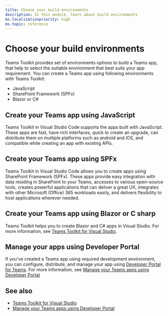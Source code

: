 ```yaml
---
title: Choose your build environments
description: In this module, learn about build environments
ms.localizationpriority: high
ms.topic: reference
---
```


# Choose your build environments

Teams Toolkit provides set of environments options to build a Teams app, that help to select the suitable environment that best suits your app requirement. You can create a Teams app using following environments with Teams Toolkit:

* JavaScript
* SharePoint Framework (SPFx)
* Blazor or C#

## Create your Teams app using JavaScript

Teams Toolkit in Visual Studio Code supports the apps built with JavaScript. These apps are fast, have rich interfaces, quick to create an upgrade, can distribute them on multiple platforms such as android and iOS, and compatible while creating an app with existing APIs.

## Create your Teams app using SPFx

Teams Toolkit in Visual Studio Code allows you to create apps using SharePoint Framework (SPFx). These apps provide easy integration with data residing in SharePoint to your Teams, accesses to various open-source tools, creates powerful applications that can deliver a great UX, integrates with other Microsoft (Office) 365 workloads easily, and delivers flexibility to host applications wherever needed.

## Create your Teams app using Blazor or C sharp

Teams Toolkit helps you to create Blazor and C# apps in Visual Studio.
For more information, see [Teams Toolkit for Visual Studio](visual-studio-overview.md).

## Manage your apps using Developer Portal

If you've created a Teams app using required development environment, you can configure, distribute, and manage your app using <a href="https://dev.teams.microsoft.com" target="_blank">Developer Portal for Teams</a>.
For more information, see [Manage your Teams apps using Developer Portal](../concepts/build-and-test/teams-developer-portal.md)

## See also

* [Teams Toolkit for Visual Studio](visual-studio-overview.md)
* [Manage your Teams apps using Developer Portal](../concepts/build-and-test/teams-developer-portal.md)
